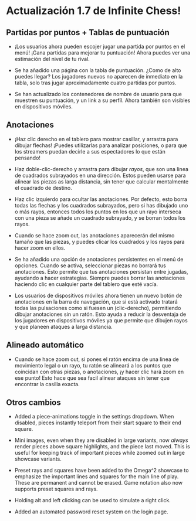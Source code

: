 # Actualización 1.7 de Infinite Chess!

## Partidas por puntos + Tablas de puntuación

* ¡Los usuarios ahora pueden escojer jugar una partida por puntos en el menú! ¡Gana partidas para mejorar tu puntuación! Ahora puedes ver una estimación del nivel de tu rival.

* Se ha añadido una página con la tabla de puntuación. ¿Como de alto puedes llegar? Los jugadores nuevos no aparecen de inmediato en la tabla, solo tras jugar aproximadamente cuatro partidas por puntos.

* Se han actualizado los contenedores de nombre de usuario para que muestren su puntuación, y un link a su perfíl. Ahora también son visibles en dispositivos móviles. 

## Anotaciones

* ¡Haz clic derecho en el tablero para mostrar casillar, y arrastra para dibujar flechas! ¡Puedes utilizarlas para analizar posiciones, o para que los streamers puedan decirle a sus espectadores lo que están pensando!

* Haz doble-clic-derecho y arrastra para dibujar *rayos*, que son una linea de cuadrados subrayados en una dirección. Estos pueden usarse para alinear las piezas as larga distancia, sin tener que calcular mentalmente el cuadrado de destino.

* Haz clic izquierdo para ocultar las anotaciones. Por defecto, esto borra todas las flechas y los cuadrados subrayados, pero si has dibujado uno o más rayos, entonces todos los puntos en los que un rayo interseca con una pieza se añade un cuadrado subrayado, y se borran todos los rayos.

* Cuando se hace zoom out, las anotaciones aparecerán del mismo tamaño que las piezas, y puedes clicar los cuadrados y los rayos para hacer zoom en ellos.

* Se ha añadido una opción de anotaciones persistentes en el menú de opciones. Cuando se activa, seleccionar piezas no borrará tus anotaciones. Esto permite que tus anotaciones persistan entre jugadas, ayudando a hacer estrategias. Siempre puedes borrar las anotaciones haciendo clic en cualquier parte del tablero que esté vacía.

* Los usuarios de dispositivos móviles ahora tienen un nuevo botón de anotaciones en la barra de navegación, que si está activado tratará todas las pulsaciones como si fuesen un (clic-derecho), permitiendo dibujar anotaciones sin un ratón. Esto ayuda a reducir la desventaja de los jugadores en dispositivos móviles ya que permite que dibujen rayos y que planeen ataques a larga distancia. 

## Alineado automático

* Cuando se hace zoom out, si pones el ratón encima de una linea de movimiento legal o un rayo, tu ratón se alineará a los puntos que coincidan con otras piezas, o anotaciones, ¡y hacer clic hará zoom en ese punto! Esto hace que sea facil alinear ataques sin tener que encontrar la casilla exacta.

## Otros cambios

* Added a piece-animations toggle in the settings dropdown. When disabled, pieces instantly teleport from their start square to their end square.

* Mini images, even when they are disabled in large variants, now *always* render pieces above square highlights, and the piece last moved. This is useful for keeping track of important pieces while zoomed out in large showcase variants.

* Preset rays and squares have been added to the Omega^2 showcase to emphasize the important lines and squares for the main line of play. These are permanent and cannot be erased. Game notation also now supports preset squares and rays.

* Holding alt and left clicking can be used to simulate a right click.

* Added an automated password reset system on the login page.